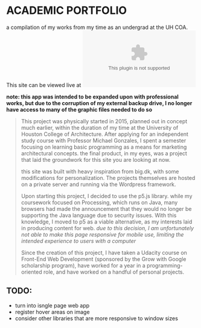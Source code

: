 # ACADEMIC PORTFOLIO

a compilation of my works from my time as an undergrad at the UH COA. This site can be viewed live at ![ryanerbert.com](ryanerbert.com)

**note: this app was intended to be expanded upon with professional works, but due to the corruption of my external backup drive, I no longer have access to many of the graphic files needed to do so**

> This project was physically started in 2015, planned out in concept much earlier, within the duration of my time at the University of Houston College of Architecture. After applying for an independent study course with Professor Michael Gonzales, I spent a semester focusing on learning basic programming as a means for marketing architectural concepts. the final product, in my eyes, was a project that laid the groundwork for this site you are looking at now.
>
> this site was built with heavy inspiration from big.dk, with some modifications for personalization. The projects themselves are hosted on a private server and running via the Wordpress framework.
>
> Upon starting this project, I decided to use the p5.js library. while my coursework focused on Processing, which runs on Java, many browsers had made the announcement that they would no longer be supporting the Java language due to security issues. With this knowledge, I moved to p5 as a viable alternative, as my interests laid in producing content for web. *due to this decision, I am unfortunately not able to make this page responsive for mobile use, limiting the intended experience to users with a computer*
>
> Since the creation of this project, I have taken a Udacity course on Front-End Web Development (sponsored by the Grow with Google scholarship program), have worked for a year in a programming-oriented role, and have worked on a handful of personal projects. 

## TODO:

- turn into isngle page web app
- register hover areas on image
- consider other libraries that are more responsive to window sizes


